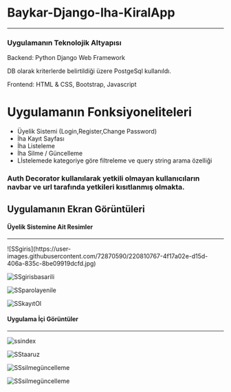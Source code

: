 # Baykar-Django-Iha-KiralApp
<hr>

<h3>Uygulamanın Teknolojik Altyapısı</h3>
<p>Backend: Python Django Web Framework</p>
<p>DB olarak kriterlerde belirtildiği üzere PostgeSql kullanıldı.</p>
<p>Frontend: HTML & CSS, Bootstrap, Javascript</p>

<h1> Uygulamanın Fonksiyoneliteleri </h1>
<ul>
  <li>
    Üyelik Sistemi (Login,Register,Change Password)
  </li>
  <li>
    İha Kayıt Sayfası
  </li>
  <li>
    İha Listeleme
  </li>
  <li>
    İha Silme / Güncelleme
  </li>
  <li>
    Lİstelemede kategoriye göre filtreleme ve query string arama özelliği 
  </li>
</ul>

<h3>
  Auth Decorator kullanılarak yetkili olmayan kullanıcıların navbar ve url tarafında yetkileri kısıtlanmış olmakta.
</h3>

<h2> Uygulamanın Ekran Görüntüleri </h2>

<h4>
  Üyelik Sistemine Ait Resimler
</h4>
<hr/>
![SSgiris](https://user-images.githubusercontent.com/72870590/220810767-4f17a02e-d15d-406a-835c-8be09919dcfd.jpg)

![SSgirisbasarili](https://user-images.githubusercontent.com/72870590/220810780-c4e085f4-e322-493d-bcc3-761b0ea9b0ed.jpg)

![SSparolayenile](https://user-images.githubusercontent.com/72870590/220812455-1bcc2a1d-d90e-4701-abc9-29c858ae3bdc.jpg)

![SSkayıtOl](https://user-images.githubusercontent.com/72870590/220812462-6159d24e-1819-43de-bf2d-a651d9827a79.jpg)

<h4>
  Uygulama İçi Görüntüler
</h4>
<hr/>

![ssindex](https://user-images.githubusercontent.com/72870590/220812654-764f809c-eb1d-4d61-aeac-3f2961644d15.jpg)

![SStaaruz](https://user-images.githubusercontent.com/72870590/220812680-740a4a0e-b4a1-4f7f-b420-cef6e2314206.jpg)

![SSsilmegüncelleme](https://user-images.githubusercontent.com/72870590/220812714-f7465a59-2b78-4119-be36-89aa2eb2cfe1.jpg)

![SSsilmegüncelleme](https://user-images.githubusercontent.com/72870590/220812769-236e0c5e-5c0f-455b-b4d2-6a9e7125fa85.jpg)





